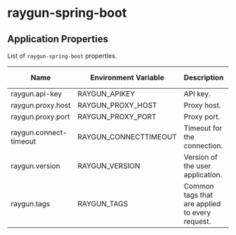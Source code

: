 # raygun-spring-boot

## Application Properties

List of `raygun-spring-boot` properties.

| Name                   | Environment Variable  | Description                                    | Default Value |
|------------------------|-----------------------|------------------------------------------------|---------------|
| raygun.api-key         | RAYGUN_APIKEY         | API key.                                       |               |
| raygun.proxy.host      | RAYGUN_PROXY_HOST     | Proxy host.                                    |               |
| raygun.proxy.port      | RAYGUN_PROXY_PORT     | Proxy port.                                    |               |
| raygun.connect-timeout | RAYGUN_CONNECTTIMEOUT | Timeout for the connection.                    | 10000         |
| raygun.version         | RAYGUN_VERSION        | Version of the user application.               |               |
| raygun.tags            | RAYGUN_TAGS           | Common tags that are applied to every request. |               |

